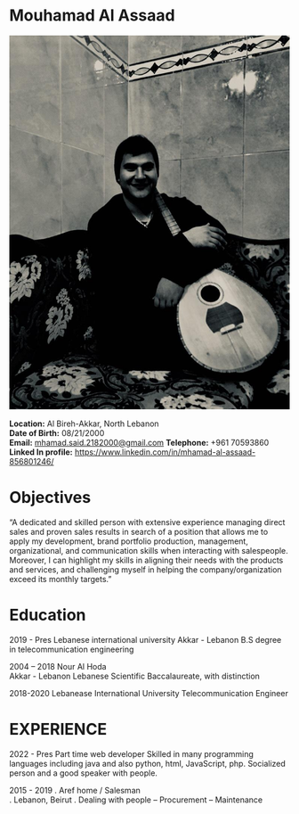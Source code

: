 # Mouhamad Al Assaad 
![Mouhamad Al Assaad  ](/mouhamad.jpg "This is Mouhamad Al Assaad image.")

**Location:** Al Bireh-Akkar, North Lebanon  
**Date of Birth:** 08/21/2000  
**Email:** mhamad.said.2182000@gmail.com 
**Telephone:** +961 70593860 
**Linked In profile:** https://www.linkedin.com/in/mhamad-al-assaad-856801246/

# Objectives

“A dedicated and skilled person with extensive experience managing direct sales and proven sales results in search of a position that allows me to apply my development, brand portfolio production, management, organizational, and communication skills when interacting with salespeople. Moreover, I can highlight my skills in aligning their needs with the products and services, and challenging myself in helping the company/organization exceed its monthly targets.”

# Education

2019 - Pres
Lebanese international university 
Akkar - Lebanon
B.S degree in telecommunication engineering

2004 – 2018
Nour Al Hoda                                                                                                         
Akkar - Lebanon
Lebanese Scientific Baccalaureate, with distinction

2018-2020
Lebanease International University
Telecommunication Engineer


# EXPERIENCE

2022 - Pres
Part time web developer 
Skilled in many programming languages including java and also python, html, JavaScript, php. 
Socialized person and a good speaker with people.
 

 2015 - 2019
 . Aref home / Salesman   
 . Lebanon, Beirut
 . Dealing with people – Procurement – Maintenance
  

   

  